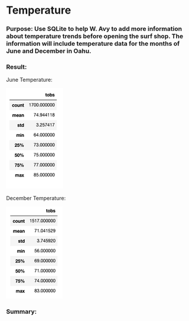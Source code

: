 # Temperature
### Purpose: Use SQLite to help W. Avy to add more information about temperature trends before opening the surf shop. The information will include temperature data for the months of June and December in Oahu.

### Result:
June Temperature:

![June](resources/June_Temperature.png)

December Temperature:

![December](resources/December_Temperature.png)


### Summary:



